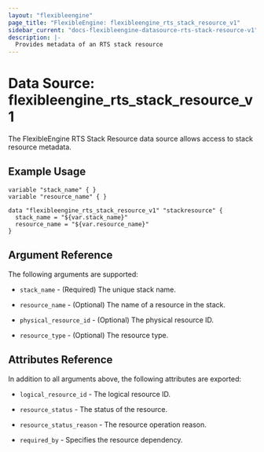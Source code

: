 ```yaml
---
layout: "flexibleengine"
page_title: "FlexibleEngine: flexibleengine_rts_stack_resource_v1"
sidebar_current: "docs-flexibleengine-datasource-rts-stack-resource-v1"
description: |-
  Provides metadata of an RTS stack resource
---
```


# Data Source: flexibleengine_rts_stack_resource_v1

The FlexibleEngine RTS Stack Resource data source allows access to stack resource metadata.

## Example Usage

```hcl
variable "stack_name" { }
variable "resource_name" { }

data "flexibleengine_rts_stack_resource_v1" "stackresource" {
  stack_name = "${var.stack_name}"
  resource_name = "${var.resource_name}"  
}
```

## Argument Reference
The following arguments are supported:

* `stack_name` - (Required) The unique stack name.

* `resource_name` - (Optional) The name of a resource in the stack.

* `physical_resource_id` - (Optional) The physical resource ID.

* `resource_type` - (Optional) The resource type.


## Attributes Reference

In addition to all arguments above, the following attributes are exported:

* `logical_resource_id` - The logical resource ID.

* `resource_status` - The status of the resource.

* `resource_status_reason` - The resource operation reason.
 
* `required_by` - Specifies the resource dependency.



